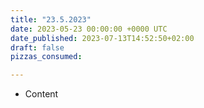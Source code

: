 ```yaml
---
title: "23.5.2023"
date: 2023-05-23 00:00:00 +0000 UTC
date_published: 2023-07-13T14:52:50+02:00
draft: false
pizzas_consumed: 

---
```


- Content

